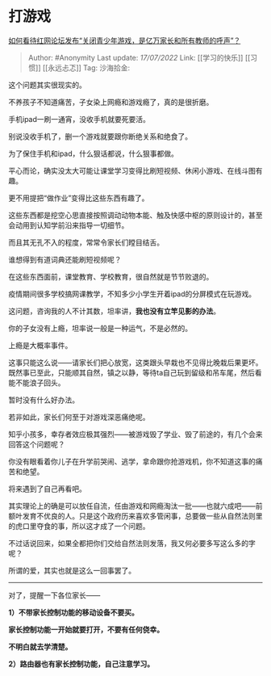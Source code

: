 # 打游戏
[如何看待红网论坛发布“关闭青少年游戏，是亿万家长和所有教师的呼声”？](https://www.zhihu.com/question/542208955/answer/2569826233)

> Author: #Anonymity
> Last update: *17/07/2022*
> Link: [[学习的快乐]] [[习惯]] [[永远忐忑]]
> Tag:
> 沙海拾金:

这个问题其实很现实的。

不养孩子不知道痛苦，子女染上网瘾和游戏瘾了，真的是很折磨。

手机ipad一刷一通宵，没收手机就要死要活。

别说没收手机了，删一个游戏就要跟你断绝关系和绝食了。

为了保住手机和ipad，什么狠话都说，什么狠事都做。

平心而论，确实没太大可能让课堂学习变得比刷短视频、休闲小游戏、在线斗图有趣。

更不用提把“做作业”变得比这些东西有趣了。

这些东西都是挖空心思直接按照调动动物本能、触及快感中枢的原则设计的，甚至会动用到认知学前沿来指导一切细节。

而且其无孔不入的程度，常常令家长们瞠目结舌。

谁想得到有道词典还能刷短视频呢？

在这些东西面前，课堂教育、学校教育，很自然就是节节败退的。

疫情期间很多学校搞网课教学，不知多少小学生开着ipad的分屏模式在玩游戏。

这问题，咨询我的人不计其数，坦率讲，**我也没有立竿见影的办法**。

你的子女没有上瘾，坦率说一般是一种运气，不是必然的。

上瘾是大概率事件。

这事只能这么说——请家长们把心放宽，这类跟头早栽也不见得比晚栽后果更坏。既然事已至此，只能顺其自然，镇之以静，等待ta自己玩到留级和吊车尾，然后看能不能浪子回头。

暂时没有什么好办法。

若非如此，家长们何至于对游戏深恶痛绝呢。

知乎小孩多，幸存者效应极其强烈——被游戏毁了学业、毁了前途的，有几个会来回答这个问题呢？

你没有眼看着你儿子在升学前哭闹、逃学，拿命跟你抢游戏机，你不知道这事的痛苦和绝望。

将来遇到了自己再看吧。

其实理论上的确是可以放任自流，任由游戏和网瘾淘汰一批——也就六成吧——前额叶发育不优良的人。只是这个政府历来喜欢多管闲事，总要做一些从自然法则里的虎口里夺食的事，所以这才成了一个问题。

不过话说回来，如果全都把你们交给自然法则发落，我又何必要多写这么多的字呢？

所谓的爱，其实也就是这么一回事罢了。

---

对了，提醒一下各位家长——

**1）不带家长控制功能的移动设备不要买。**

**家长控制功能一开始就要打开，不要有任何侥幸。**

**不明白就去学清楚。**

**2）路由器也有家长控制功能，自己注意学习。**
